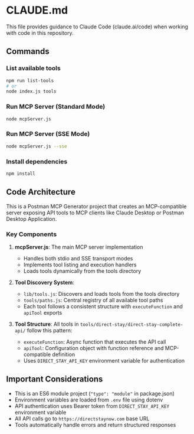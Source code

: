 # CLAUDE.md

This file provides guidance to Claude Code (claude.ai/code) when working with code in this repository.

## Commands

### List available tools
```sh
npm run list-tools
# or
node index.js tools
```

### Run MCP Server (Standard Mode)
```sh
node mcpServer.js
```

### Run MCP Server (SSE Mode)
```sh
node mcpServer.js --sse
```

### Install dependencies
```sh
npm install
```

## Code Architecture

This is a Postman MCP Generator project that creates an MCP-compatible server exposing API tools to MCP clients like Claude Desktop or Postman Desktop Application.

### Key Components

1. **mcpServer.js**: The main MCP server implementation
   - Handles both stdio and SSE transport modes
   - Implements tool listing and execution handlers
   - Loads tools dynamically from the tools directory

2. **Tool Discovery System**: 
   - `lib/tools.js`: Discovers and loads tools from the tools directory
   - `tools/paths.js`: Central registry of all available tool paths
   - Each tool follows a consistent structure with `executeFunction` and `apiTool` exports

3. **Tool Structure**: All tools in `tools/direct-stay/direct-stay-complete-api/` follow this pattern:
   - `executeFunction`: Async function that executes the API call
   - `apiTool`: Configuration object with function reference and MCP-compatible definition
   - Uses `DIRECT_STAY_API_KEY` environment variable for authentication

## Important Considerations

- This is an ES6 module project (`"type": "module"` in package.json)
- Environment variables are loaded from `.env` file using dotenv
- API authentication uses Bearer token from `DIRECT_STAY_API_KEY` environment variable
- All API calls go to `https://directstaynow.com` base URL
- Tools automatically handle errors and return structured responses